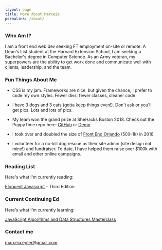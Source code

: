 ```yaml
---
layout: page
title: More About Marceia
permalink: /about/
---
```


### Who Am I?

I am a front end web dev seeking FT employment on-site or remote. A Dean's List student at the Harvard Extension School, I am seeking a Bachelor's degree in Computer Science. As an Army veteran, my superpowers are the ability to get work done and communicate well with clients, leadership, and the team.

### Fun Things About Me

- CSS is my jam.  Frameworks are nice, but given the chance, I prefer to code my own styles.  Fewer divs, fewer classes, cleaner code.

- I have 3 dogs and 3 cats (gotta keep things even!).  Don't ask or you'll get pics.  Lots and lots of pics.

- My team won the grand prize at SheHacks Boston 2018.  Check out the PuppyTime repo here: [GitHub](https://github.com/megler/PuppyTime) or [Demo](https://megler.github.io/PuppyTime/)

- I took over and doubled the size of [Front End Orlando](https://www.meetup.com/Front-End-Orlando/) (500-1k) in 2016.

- I volunteer for a no-kill dog rescue as their site admin (site design not mine!) and fundraiser.  To date, I have helped them raise over $100k with email and other online campaigns.

### Reading List

Here's what I'm currently reading:

[Eloquent Javascript](https://eloquentjavascript.net/) - Third Edition

### Current Continuing Ed

Here's what I'm currently learning:

[JavaScript Algorithms and Data Structures Masterclass](https://www.udemy.com/js-algorithms-and-data-structures-masterclass/)


### Contact me

[marceia.egler@gmail.com](mailto:marceia.egler@gmail.com)